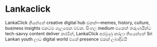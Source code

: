 # Lankaclick
LankaClick කියන්නේ creative digital hub එකක්—memes, history, culture, business insights එකටම ගැලපෙන මවක. සිංහල medium එකෙන් තරුණයින්ට tech-savvy content deliver කරමින්, LankaClick අරමුණු කරලා තියෙන්නේ Sri Lankan youth ලාට digital world එකේ presence එකක් ලබාදීමයි
